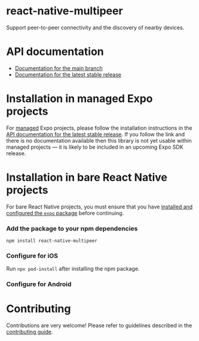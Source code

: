 # react-native-multipeer

Support peer-to-peer connectivity and the discovery of nearby devices.

# API documentation

- [Documentation for the main branch](https://github.com/expo/expo/blob/main/docs/pages/versions/unversioned/sdk/react-native-multipeer.md)
- [Documentation for the latest stable release](https://docs.expo.dev/versions/latest/sdk/react-native-multipeer/)

# Installation in managed Expo projects

For [managed](https://docs.expo.dev/archive/managed-vs-bare/) Expo projects, please follow the installation instructions in the [API documentation for the latest stable release](#api-documentation). If you follow the link and there is no documentation available then this library is not yet usable within managed projects &mdash; it is likely to be included in an upcoming Expo SDK release.

# Installation in bare React Native projects

For bare React Native projects, you must ensure that you have [installed and configured the `expo` package](https://docs.expo.dev/bare/installing-expo-modules/) before continuing.

### Add the package to your npm dependencies

```
npm install react-native-multipeer
```

### Configure for iOS

Run `npx pod-install` after installing the npm package.


### Configure for Android



# Contributing

Contributions are very welcome! Please refer to guidelines described in the [contributing guide]( https://github.com/expo/expo#contributing).
